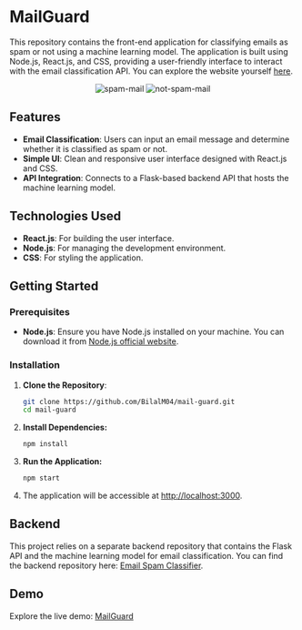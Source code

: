 # MailGuard

This repository contains the front-end application for classifying emails as spam or not using a machine learning model. The application is built using Node.js, React.js, and CSS, providing a user-friendly interface to interact with the email classification API. You can explore the website yourself [here](https://bilalm04.github.io/mail-guard/).

<div align="center">
  
![spam-mail](https://github.com/user-attachments/assets/53783afc-4171-49d5-9997-0273e360ac71)
![not-spam-mail](https://github.com/user-attachments/assets/1cd50490-0447-423f-bd7e-b6fd8ec986ea)
  
</div>

## Features

- **Email Classification**: Users can input an email message and determine whether it is classified as spam or not.
- **Simple UI**: Clean and responsive user interface designed with React.js and CSS.
- **API Integration**: Connects to a Flask-based backend API that hosts the machine learning model. 

## Technologies Used

- **React.js**: For building the user interface.
- **Node.js**: For managing the development environment.
- **CSS**: For styling the application.

## Getting Started

### Prerequisites

- **Node.js**: Ensure you have Node.js installed on your machine. You can download it from [Node.js official website](https://nodejs.org/).

### Installation

1. **Clone the Repository**:
   ```bash
   git clone https://github.com/BilalM04/mail-guard.git
   cd mail-guard
   ```
2. **Install Dependencies:**
   ```bash
   npm install
   ```
3. **Run the Application:**
   ```bash
   npm start
   ```
4. The application will be accessible at <http://localhost:3000>.

## Backend

This project relies on a separate backend repository that contains the Flask API and the machine learning model for email classification. You can find the backend repository here: [Email Spam Classifier](https://github.com/BilalM04/email-spam-classifier).

## Demo

Explore the live demo: [MailGuard](https://bilalm04.github.io/mail-guard/)

